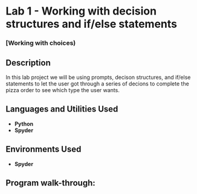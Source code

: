 <h1>Lab 1 - Working with decision structures and if/else statements </h1>

 ### [Working with choices)

<h2>Description</h2>
In this lab project we will be using prompts, decison structures, and 
if/else statements to let the user got through a series of decions to complete the
pizza order to see which type the user wants.
<br />


<h2>Languages and Utilities Used</h2>

- <b>Python</b> 
- <b>Spyder</b>

<h2>Environments Used </h2>

- <b>Spyder</b> 

<h2>Program walk-through:</h2>



<!--
 ```diff
- text in red
+ text in green
! text in orange
# text in gray
@@ text in purple (and bold)@@
```
--!>
